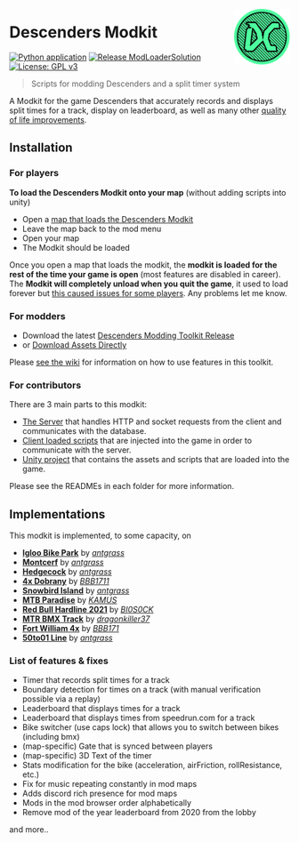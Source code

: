 <a target="_blank" href="https://modkit.nohumanman.com/"><img src="server\src\static\images\Descenders Competitive Logo.png" align="right" height=100/></a>

# Descenders Modkit

[![Python application][python-application-svg-url]][python-application-url]
[![Release ModLoaderSolution](https://github.com/nohumanman/descenders-modkit/actions/workflows/dotnet-release.yml/badge.svg)](https://github.com/nohumanman/descenders-modkit/actions/workflows/dotnet-release.yml)
[![License: GPL v3][gpg-license-svg-url]][gpg-license-url]

[python-application-svg-url]: https://github.com/nohumanman/descenders-modkit/actions/workflows/python-app.yml/badge.svg 
[python-application-url]: https://github.com/nohumanman/descenders-modkit/actions/workflows/python-app.yml/badge.svg 
[gpg-license-svg-url]: https://img.shields.io/badge/License-GPLv3-blue.svg
[gpg-license-url]: https://www.gnu.org/licenses/gpl-3.0


> Scripts for modding Descenders and a split timer system

A Modkit for the game Descenders that accurately records and displays split times for a track, display on leaderboard, as well as many other [quality of life improvements]().

## Installation

### For players
**To load the Descenders Modkit onto your map** (without adding scripts into unity)

- Open a [map that loads the Descenders Modkit](#implementations)
- Leave the map back to the mod menu
- Open your map
- The Modkit should be loaded

Once you open a map that loads the modkit, the **modkit is loaded for the rest of the time your game is open** (most features are disabled in career). The **Modkit will completely unload when you quit the game**, it used to load forever but [this caused issues for some players](https://discord.com/channels/336514640202956800/373438418044190737/1085152905511845930). Any problems let me know.

### For modders
- Download the latest [Descenders Modding Toolkit Release](https://github.com/nohumanman/descenders-split-timer/releases/tag/main-release)
- or [Download Assets Directly](/unity-project/Assets/)

Please [see the wiki]() for information on how to use features in this toolkit.

### For contributors
There are 3 main parts to this modkit:
- [The Server](/server/) that handles HTTP and socket requests from the client and communicates with the database.
- [Client loaded scripts](/mod-loader-solution/) that are injected into the game in order to communicate with the server.
- [Unity project](/unity-project/) that contains the assets and scripts that are loaded into the game.

Please see the READMEs in each folder for more information.

## Implementations
This modkit is implemented, to some capacity, on 
- **[Igloo Bike Park](https://mod.io/g/descenders/m/igloo-bike-park)** by *[antgrass](https://mod.io/g/descenders/u/antgrass)*
- **[Montcerf](https://mod.io/g/descenders/m/montcerf)** by *[antgrass](https://mod.io/g/descenders/u/antgrass)*
- **[Hedgecock](https://mod.io/g/descenders/m/hedgecock)** by *[antgrass](https://mod.io/g/descenders/u/antgrass)*
- **[4x Dobrany](https://mod.io/g/descenders/m/4x-dobrany)** by *[BBB1711](https://mod.io/g/descenders/u/bbb1711)*
- **[Snowbird Island](https://mod.io/g/descenders/m/snowbird-island)** by *[antgrass](https://mod.io/g/descenders/u/antgrass)*
- **[MTB Paradise](https://mod.io/g/descenders/m/mtb-paradise)** by *[KAMUS](https://mod.io/g/descenders/u/kamus)*
- **[Red Bull Hardline 2021](https://mod.io/g/descenders/m/rbhl21)** by *[
BI0S0CK](https://mod.io/g/descenders/u/bi0s0ck)*
- **[MTR BMX Track](https://mod.io/g/descenders/m/mtr-bmx-track)** by *[dragonkiller37](https://mod.io/g/descenders/u/dragonkiller37)*
- **[Fort William 4x](https://mod.io/g/descenders/m/fort-william-4x)** by *[BBB171](https://mod.io/g/descenders/u/bbb1711)*
- **[50to01 Line](https://mod.io/g/descenders/m/50to01-line)** by *[antgrass](https://mod.io/g/descenders/u/antgrass)*

### List of features & fixes

- Timer that records split times for a track
- Boundary detection for times on a track (with manual verification possible via a replay)
- Leaderboard that displays times for a track
- Leaderboard that displays times from speedrun.com for a track
- Bike switcher (use caps lock) that allows you to switch between bikes (including bmx)
- (map-specific) Gate that is synced between players
- (map-specific) 3D Text of the timer
- Stats modification for the bike (acceleration, airFriction, rollResistance, etc.)
- Fix for music repeating constantly in mod maps
- Adds discord rich presence for mod maps
- Mods in the mod browser order alphabetically
- Remove mod of the year leaderboard from 2020 from the lobby

and more..
